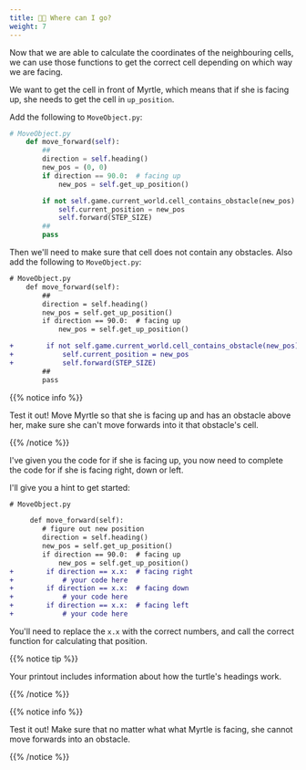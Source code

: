 ```yaml
---
title: 🤷🏾 Where can I go?
weight: 7
---
```


Now that we are able to calculate the coordinates of the neighbouring cells, we can use those functions to get the correct cell depending on which way we are facing.

We want to get the cell in front of Myrtle, which means that if she is facing up, she needs to get the cell in `up_position`.

Add the following to `MoveObject.py`:

```python
# MoveObject.py
    def move_forward(self):
        ##
        direction = self.heading()
        new_pos = (0, 0)
        if direction == 90.0:  # facing up
            new_pos = self.get_up_position()

        if not self.game.current_world.cell_contains_obstacle(new_pos):
            self.current_position = new_pos
            self.forward(STEP_SIZE)
        ##
        pass
```

Then we'll need to make sure that cell does not contain any obstacles.
Also add the following to `MoveObject.py`:

```diff
# MoveObject.py
    def move_forward(self):
        ##
        direction = self.heading()
        new_pos = self.get_up_position()
        if direction == 90.0:  # facing up
            new_pos = self.get_up_position()

+        if not self.game.current_world.cell_contains_obstacle(new_pos):
+            self.current_position = new_pos
+            self.forward(STEP_SIZE)
        ##
        pass
```

{{% notice info %}}

Test it out! Move Myrtle so that she is facing up and has an obstacle above her, make sure she can't move forwards into it that obstacle's cell.

{{% /notice %}}

I've given you the code for if she is facing up, you now need to complete the code for if she is facing right, down or left.

I'll give you a hint to get started:

```diff
# MoveObject.py

     def move_forward(self):
        # figure out new position
        direction = self.heading()
        new_pos = self.get_up_position()
        if direction == 90.0:  # facing up
            new_pos = self.get_up_position()
+        if direction == x.x:  # facing right
+            # your code here
+        if direction == x.x:  # facing down
+            # your code here
+        if direction == x.x:  # facing left
+            # your code here
```

You'll need to replace the `x.x` with the correct numbers, and call the correct function for calculating that position.

{{% notice tip %}}

Your printout includes information about how the turtle's headings work.

{{% /notice %}}

{{% notice info %}}

Test it out! Make sure that no matter what what Myrtle is facing, she cannot move forwards into an obstacle.

{{% /notice %}}

